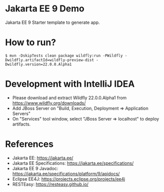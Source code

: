 Jakarta EE  9 Demo
==================

Jakarta EE 9 Starter template to generate app.

# How to run?

```
$ mvn -DskipTests clean package wildfly:run -PWildfly -Dwildfly.artifactId=wildfly-preview-dist -Dwildfly.version=22.0.0.Alpha1
```

# Development with IntelliJ IDEA

* Please download and extract Wildfly 22.0.0.Alpha1 from https://www.wildfly.org/downloads/
* Add JBoss Server on "Build, Execution, Deployment => Application Servers"
* On "Services" tool window, select "JBoss Server => localhost" to deploy artifacts.

# References

* Jakarta EE: https://jakarta.ee/
* Jakarta EE Specifications: https://jakarta.ee/specifications/
* Jakarta EE 9 Javadoc: https://jakarta.ee/specifications/platform/9/apidocs/
* Eclipse EE4J: https://projects.eclipse.org/projects/ee4j
* RESTEasy: https://resteasy.github.io/

